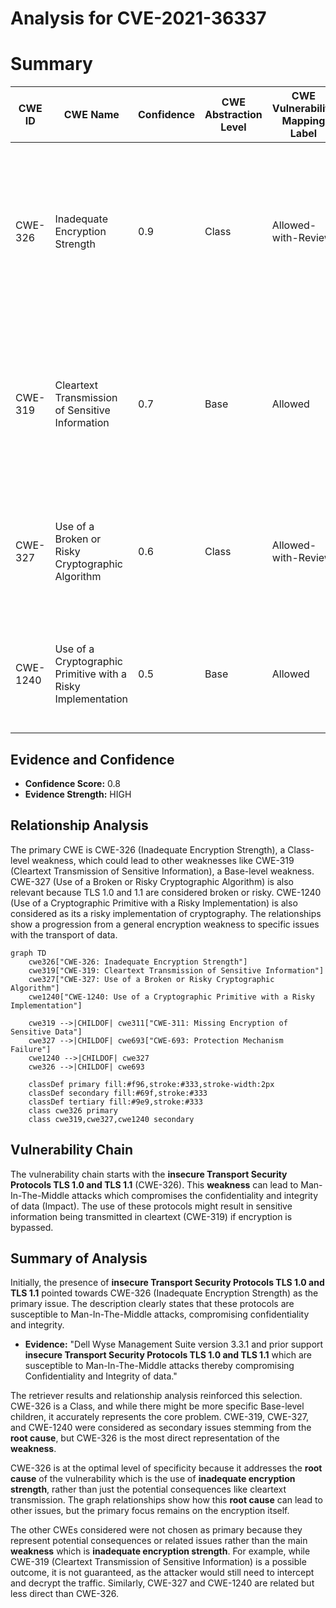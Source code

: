 # Analysis for CVE-2021-36337

# Summary
| CWE ID | CWE Name | Confidence | CWE Abstraction Level | CWE Vulnerability Mapping Label | CWE-Vulnerability Mapping Notes |
|---|---|---|---|---|---|
| CWE-326 | Inadequate Encryption Strength | 0.9 | Class | Allowed-with-Review | Primary CWE: The vulnerability lies in the use of **insecure Transport Security Protocols TLS 1.0 and TLS 1.1**, which indicates inadequate encryption strength. |
| CWE-319 | Cleartext Transmission of Sensitive Information | 0.7 | Base | Allowed | Secondary Candidate: Using TLS 1.0 and TLS 1.1 could lead to sensitive information being transmitted in cleartext if the encryption is bypassed or compromised. |
| CWE-327 | Use of a Broken or Risky Cryptographic Algorithm | 0.6 | Class | Allowed-with-Review | Secondary Candidate: TLS 1.0 and TLS 1.1 are considered risky cryptographic algorithms due to known vulnerabilities. |
| CWE-1240 | Use of a Cryptographic Primitive with a Risky Implementation | 0.5 | Base | Allowed | Secondary Candidate: Usage of TLS 1.0 and 1.1 would classify as a risky implementation of cryptography. |

## Evidence and Confidence

*   **Confidence Score:** 0.8
*   **Evidence Strength:** HIGH

## Relationship Analysis
The primary CWE is CWE-326 (Inadequate Encryption Strength), a Class-level weakness, which could lead to other weaknesses like CWE-319 (Cleartext Transmission of Sensitive Information), a Base-level weakness. CWE-327 (Use of a Broken or Risky Cryptographic Algorithm) is also relevant because TLS 1.0 and 1.1 are considered broken or risky. CWE-1240 (Use of a Cryptographic Primitive with a Risky Implementation) is also considered as its a risky implementation of cryptography. The relationships show a progression from a general encryption weakness to specific issues with the transport of data.

```mermaid
graph TD
    cwe326["CWE-326: Inadequate Encryption Strength"]
    cwe319["CWE-319: Cleartext Transmission of Sensitive Information"]
    cwe327["CWE-327: Use of a Broken or Risky Cryptographic Algorithm"]
    cwe1240["CWE-1240: Use of a Cryptographic Primitive with a Risky Implementation"]
    
    cwe319 -->|CHILDOF| cwe311["CWE-311: Missing Encryption of Sensitive Data"]
    cwe327 -->|CHILDOF| cwe693["CWE-693: Protection Mechanism Failure"]
    cwe1240 -->|CHILDOF| cwe327
    cwe326 -->|CHILDOF| cwe693

    classDef primary fill:#f96,stroke:#333,stroke-width:2px
    classDef secondary fill:#69f,stroke:#333
    classDef tertiary fill:#9e9,stroke:#333
    class cwe326 primary
    class cwe319,cwe327,cwe1240 secondary
```

## Vulnerability Chain
The vulnerability chain starts with the **insecure Transport Security Protocols TLS 1.0 and TLS 1.1** (CWE-326). This **weakness** can lead to Man-In-The-Middle attacks which compromises the confidentiality and integrity of data (Impact). The use of these protocols might result in sensitive information being transmitted in cleartext (CWE-319) if encryption is bypassed.

## Summary of Analysis
Initially, the presence of **insecure Transport Security Protocols TLS 1.0 and TLS 1.1** pointed towards CWE-326 (Inadequate Encryption Strength) as the primary issue. The description clearly states that these protocols are susceptible to Man-In-The-Middle attacks, compromising confidentiality and integrity.

*   **Evidence:** "Dell Wyse Management Suite version 3.3.1 and prior support **insecure Transport Security Protocols TLS 1.0 and TLS 1.1** which are susceptible to Man-In-The-Middle attacks thereby compromising Confidentiality and Integrity of data."

The retriever results and relationship analysis reinforced this selection. CWE-326 is a Class, and while there might be more specific Base-level children, it accurately represents the core problem. CWE-319, CWE-327, and CWE-1240 were considered as secondary issues stemming from the **root cause**, but CWE-326 is the most direct representation of the **weakness**.

CWE-326 is at the optimal level of specificity because it addresses the **root cause** of the vulnerability which is the use of **inadequate encryption strength**, rather than just the potential consequences like cleartext transmission. The graph relationships show how this **root cause** can lead to other issues, but the primary focus remains on the encryption itself.

The other CWEs considered were not chosen as primary because they represent potential consequences or related issues rather than the main **weakness** which is **inadequate encryption strength**. For example, while CWE-319 (Cleartext Transmission of Sensitive Information) is a possible outcome, it is not guaranteed, as the attacker would still need to intercept and decrypt the traffic. Similarly, CWE-327 and CWE-1240 are related but less direct than CWE-326.